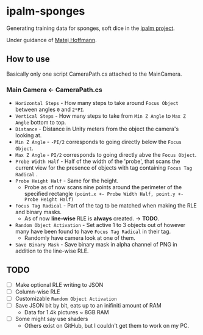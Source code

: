 # ipalm-sponges
Generating training data for sponges, soft dice in the [ipalm project](https://sites.google.com/view/ipalm). 

Under guidance of [Matej Hoffmann](https://sites.google.com/site/matejhof/).

## How to use
Basically only one script CameraPath.cs attached to the MainCamera.
### Main Camera <- CameraPath.cs
- `Horizontal Steps` - How many steps to take around `Focus Object` between angles `0` and `2*PI`.
- `Vertical Steps` - How many steps to take from `Min Z Angle` to `Max Z Angle` bottom to top.
- `Distance` - Distance in Unity meters from the object the camera's looking at.
- `Min Z Angle` - `-PI/2` corresponds to going directly below the `Focus Object`.
- `Max Z Angle` - `PI/2` corresponds to going directly abve the `Focus Object`.
- `Probe Width Half` - Half of the width of the 'probe', that scans the current view for the presence of objects with tag containing `Focus Tag Radical` .
- `Probe Height Half` - Same for the height.
  - Probe as of now scans nine points around the perimeter of the specified rectangle `(point.x +- Probe Width Half, point.y +- Probe Height Half)`
- `Focus Tag Radical` - Part of the tag to be matched when making the RLE and binary masks.
  - As of now **line-wise** RLE is **always** created. -> **TODO**.
- `Random Object Activation` - Set active 1 to 3 objects out of however many have been found to have `Focus Tag Radical` in their tag.
  - Randomly have camera look at one of them.
- `Save Binary Mask` - Save binary mask in alpha channel of PNG in addition to the line-wise RLE.


## TODO
- [ ] Make optional RLE writing to JSON
- [ ] Column-wise RLE
- [ ] Customizable `Random Object Activation`
- [ ] Save JSON bit by bit, eats up to an inifiniti amount of RAM
  - Data for 1.4k pictures ~ 8GB RAM
- [ ] Some might say use shaders
  - Others exist on GitHub, but I couldn't get them to work on my PC.
  
